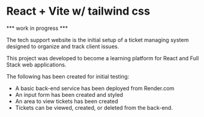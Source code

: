 # React + Vite w/ tailwind css

*** work in progress ***

The tech support website is the initial setup of a ticket managing system designed to
organize and track client issues. 

This project was developed to become a learning platform for React and Full Stack web applications. 

The following has been created for initial testing:

  - A basic back-end service has been deployed from Render.com
  - An input form has been created and styled
  - An area to view tickets has been created
  - Tickets can be viewed, created, or deleted from the back-end.


